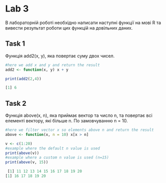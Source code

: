 # Lab 3
В лабораторній роботі необхідно написати наступні функції на мові R та вивести результат роботи цих функцій на довільних даних.

## Task 1

Функція add2(x, y), яка повертає суму двох чисел.

```R
#here we add x and y and return the result
add2 <- function(x, y) x + y 

print(add2(2,4))
```
```R
[1] 6
```

## Task 2

Функція above(x, n), яка приймає вектор та число n, та повертає всі елементі вектору, які більше n. По замовчуванню n = 10.


```R
#here we filter vector x so elements above n and return the result
above <- function(x, n = 10) x[x > n]

v <- c(1:20)
#example where the default n value is used
print(above(v))
#example where a custom n value is used (n=15)
print(above(v, 15))
```
```R
 [1] 11 12 13 14 15 16 17 18 19 20
[1] 16 17 18 19 20
```